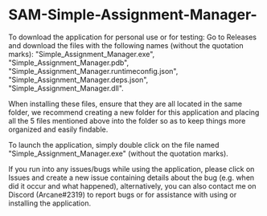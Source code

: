 # SAM-Simple-Assignment-Manager-

To download the application for personal use or for testing: Go to Releases and download the files with the following names (without the quotation marks): "Simple_Assignment_Manager.exe", "Simple_Assignment_Manager.pdb", "Simple_Assignment_Manager.runtimeconfig.json", "Simple_Assignment_Manager.deps.json", "Simple_Assignment_Manager.dll".

When installing these files, ensure that they are all located in the same folder, we recommend creating a new folder for this application and placing all the 5 files mentioned above into the folder so as to keep things more organized and easily findable.

To launch the application, simply double click on the file named "Simple_Assignment_Manager.exe" (without the quotation marks).

If you run into any issues/bugs while using the application, please click on Issues and create a new issue containing details about the bug (e.g. when did it occur and  what happened), alternatively, you can also contact me on Discord (Arcane#2319) to report bugs or for assistance with using or installing the application.
